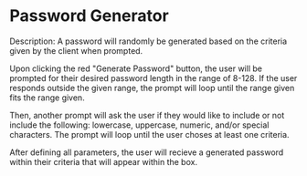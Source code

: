 # Password Generator
Description: A password will randomly be generated based on the criteria given by the client when prompted.

Upon clicking the red "Generate Password" button, the user will be prompted for their desired password length in the range of 8-128. If the user responds outside the given range, the prompt will loop until the range given fits the range given. 

Then, another prompt will ask the user if they would like to include or not include the following: lowercase, uppercase, numeric, and/or special characters. The prompt will loop until the user choses at least one criteria.

After defining all parameters, the user will recieve a generated password within their criteria that will appear within the box.
